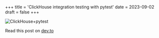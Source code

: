 +++
title = 'ClickHouse integration testing with pytest'
date = 2023-09-02
draft = false
+++

![ClickHouse+pytest](/images/bgf73k4a18ngtauhx4he.png)

Read this post on [dev.to](https://dev.to/vdnsnkv/clickhouse-integration-testing-with-pytest-2g1l)
